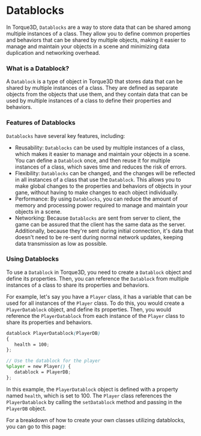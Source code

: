 # Datablocks

In Torque3D, `Datablocks` are a way to store data that can be shared among multiple instances of a class. They allow you to define common properties and behaviors that can be shared by multiple objects, making it easier to manage and maintain your objects in a scene and minimizing data duplication and networking overhead.

### What is a Datablock?

A `Datablock` is a type of object in Torque3D that stores data that can be shared by multiple instances of a class. They are defined as separate objects from the objects that use them, and they contain data that can be used by multiple instances of a class to define their properties and behaviors.

### Features of Datablocks

`Datablocks` have several key features, including:

* Reusability: `Datablocks` can be used by multiple instances of a class, which makes it easier to manage and maintain your objects in a scene. You can define a `Datablock` once, and then reuse it for multiple instances of a class, which saves time and reduces the risk of errors.
* Flexibility: `Datablocks` can be changed, and the changes will be reflected in all instances of a class that use the `Datablock`. This allows you to make global changes to the properties and behaviors of objects in your gane, without having to make changes to each object individually.
* Performance: By using `Datablocks`, you can reduce the amount of memory and processing power required to manage and maintain your objects in a scene.&#x20;
* Networking: Because `Datablocks` are sent from server to client, the game can be assured that the client has the same data as the server. Additionally, because they're sent during initial connection, it's data that doesn't need to be re-sent during normal network updates, keeping data transmission as low as possible.

### Using Datablocks

To use a `Datablock` in Torque3D, you need to create a `Datablock` object and define its properties. Then, you can reference the `Datablock` from multiple instances of a class to share its properties and behaviors.

For example, let's say you have a `Player` class, it has a variable that can be used for all instances of the `Player` class. To do this, you would create a `PlayerDatablock` object, and define its properties. Then, you would reference the `PlayerDatablock` from each instance of the `Player` class to share its properties and behaviors.

```scss
datablock PlayerDatablock(PlayerDB)
{
   health = 100;
};

// Use the datablock for the player
%player = new Player() {
   datablock = PlayerDB;
};
```

In this example, the `PlayerDatablock` object is defined with a property named `health`, which is set to 100. The `Player` class references the `PlayerDatablock` by calling the `setDatablock` method and passing in the `PlayerDB` object.

For a breakdown of how to create your own classes utilizing datablocks, you can go to this page:

